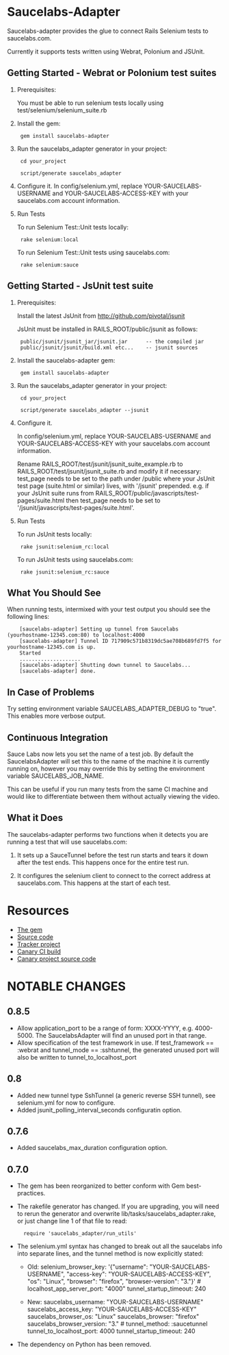Saucelabs-Adapter
=================

Saucelabs-adapter provides the glue to connect Rails Selenium tests to saucelabs.com.

Currently it supports tests written using Webrat, Polonium and JSUnit.

Getting Started - Webrat or Polonium test suites
------------------------------------------------

1. Prerequisites:

    You must be able to run selenium tests locally using test/selenium/selenium_suite.rb

2. Install the gem:

        gem install saucelabs-adapter

3. Run the saucelabs_adapter generator in your project:

        cd your_project

        script/generate saucelabs_adapter

4. Configure it.  In config/selenium.yml, replace YOUR-SAUCELABS-USERNAME and
   YOUR-SAUCELABS-ACCESS-KEY with your saucelabs.com account information.

5. Run Tests

    To run Selenium Test::Unit tests locally:

        rake selenium:local

    To run Selenium Test::Unit tests using saucelabs.com:

        rake selenium:sauce

Getting Started - JsUnit test suite
-----------------------------------

1. Prerequisites:

    Install the latest JsUnit from http://github.com/pivotal/jsunit

    JsUnit must be installed in RAILS_ROOT/public/jsunit as follows:

        public/jsunit/jsunit_jar/jsunit.jar      -- the compiled jar
        public/jsunit/jsunit/build.xml etc...    -- jsunit sources

2. Install the saucelabs-adapter gem:

        gem install saucelabs-adapter

3. Run the saucelabs_adapter generator in your project:

        cd your_project

        script/generate saucelabs_adapter --jsunit

4. Configure it.

    In config/selenium.yml, replace YOUR-SAUCELABS-USERNAME and
    YOUR-SAUCELABS-ACCESS-KEY with your saucelabs.com account information.

    Rename RAILS_ROOT/test/jsunit/jsunit_suite_example.rb to RAILS_ROOT/test/jsunit/jsunit_suite.rb
    and modify it if necessary:
    test_page needs to be set to the path under /public where your JsUnit test page (suite.html or similar) lives,
    with '/jsunit' prepended. e.g. if your JsUnit suite runs from RAILS_ROOT/public/javascripts/test-pages/suite.html
    then test_page needs to be set to '/jsunit/javascripts/test-pages/suite.html'.

5. Run Tests

    To run JsUnit tests locally:

        rake jsunit:selenium_rc:local

    To run JsUnit tests using saucelabs.com:

        rake jsunit:selenium_rc:sauce

What You Should See
-------------------

When running tests, intermixed with your test output you should see the following lines:

        [saucelabs-adapter] Setting up tunnel from Saucelabs (yourhostname-12345.com:80) to localhost:4000
        [saucelabs-adapter] Tunnel ID 717909c571b8319dc5ae708b689fd7f5 for yourhostname-12345.com is up.
        Started
        ....................
        [saucelabs-adapter] Shutting down tunnel to Saucelabs...
        [saucelabs-adapter] done.

In Case of Problems
-------------------
Try setting environment variable SAUCELABS_ADAPTER_DEBUG to "true".  This enables more verbose output.


Continuous Integration
----------------------
Sauce Labs now lets you set the name of a test job.
By default the SaucelabsAdapter will set this to the name of the machine it is currently running on,
however you may override this by setting the environment variable SAUCELABS_JOB_NAME.

This can be useful if you run many tests from the same CI machine and would like to differentiate between
them without actually viewing the video.

What it Does
------------

The saucelabs-adapter performs two functions when it detects you are running a test that will use saucelabs.com:

1. It sets up a SauceTunnel before the test run starts and tears it down after the test ends.  This happens once for the entire test run.

2. It configures the selenium client to connect to the correct address at saucelabs.com.  This happens at the start of each test.

Resources
=========
* [The gem](http://gemcutter.org/gems/saucelabs-adapter)
* [Source code](http://github.com/pivotal/saucelabs-adapter)
* [Tracker project](http://www.pivotaltracker.com/projects/59050)
* [Canary CI build](http://ci.pivotallabs.com:3333/builds/SaucelabsCanary)
* [Canary project source code](http://github.com/pivotal/saucelabs-canary)

NOTABLE CHANGES
===============

0.8.5
-----
- Allow application_port to be a range of form: XXXX-YYYY, e.g. 4000-5000.  The SaucelabsAdapter will find an unused port in that range.
- Allow specification of the test framework in use.  If test_framework == :webrat and tunnel_mode == :sshtunnel, the generated unused port will also be written to tunnel_to_localhost_port

0.8
---
- Added new tunnel type SshTunnel (a generic reverse SSH tunnel), see selenium.yml for now to configure.
- Added jsunit_polling_interval_seconds configuratin option.

0.7.6
-----
- Added saucelabs_max_duration configuration option.

0.7.0
-----
- The gem has been reorganized to better conform with Gem best-practices.

- The rakefile generator has changed.  If you are upgrading, you will need to rerun the generator and overwrite lib/tasks/saucelabs_adapter.rake,
or just change line 1 of that file to read:

        require 'saucelabs_adapter/run_utils'

- The selenium.yml syntax has changed to break out all the saucelabs info into separate lines, and the tunnel method is now explicitly stated:

    - Old:
            selenium_browser_key: '{"username": "YOUR-SAUCELABS-USERNAME", "access-key": "YOUR-SAUCELABS-ACCESS-KEY", "os": "Linux", "browser": "firefox", "browser-version": "3."}'
            #
            localhost_app_server_port: "4000"
            tunnel_startup_timeout: 240

    - New:
            saucelabs_username: "YOUR-SAUCELABS-USERNAME"
            saucelabs_access_key: "YOUR-SAUCELABS-ACCESS-KEY"
            saucelabs_browser_os: "Linux"
            saucelabs_browser: "firefox"
            saucelabs_browser_version: "3."
            #
            tunnel_method: :saucetunnel
            tunnel_to_localhost_port: 4000
            tunnel_startup_timeout: 240
            
- The dependency on Python has been removed.
